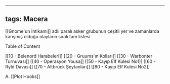 ---
  tags: Macera
  ---
  
  [[Gnome'un İntikamı]] adlı paralı asker grubunun çeşitli yer ve zamanlarda karışmış olduğu olayların sıralı tam listesi
  
  Table of Content
  
  [[10 - Belenord Harabeleri]]
  [[20 - Gruums'ın Kolları]]
  [[30 - Warbonter Turnuvası]]
  [[40 - Operasyon Yousa]]
  [[50 - Kayıp Elf Kulesi No1]]
  [[60 - Ryld Davası]]
  [[70 - Altbrück Şeytanları]]
  [[80 - Kayıp Elf Kulesi No2]]
  
  A. [[Plot Hooks]]